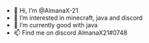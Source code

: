 - 👋 Hi, I’m @AlmanaX-21
- 👀 I’m interested in minecraft, java and discord
- 🌱 I’m currently good with java
- 📫 Find me on discord AlmanaX21#0748

<!---
AlmanaX-21/AlmanaX-21 is a ✨ special ✨ repository because its `README.md` (this file) appears on your GitHub profile.
You can click the Preview link to take a look at your changes.
--->
